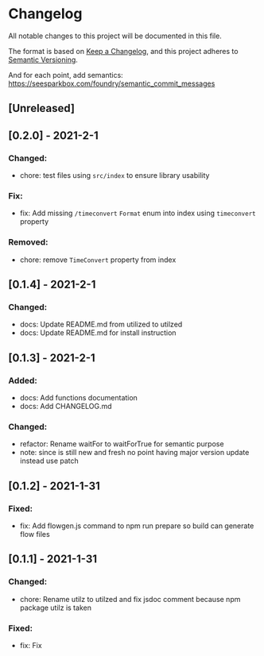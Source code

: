 # Changelog
All notable changes to this project will be documented in this file.

The format is based on [Keep a Changelog](https://keepachangelog.com/en/1.0.0/),
and this project adheres to [Semantic Versioning](https://semver.org/spec/v2.0.0.html).

And for each point, add semantics:
https://seesparkbox.com/foundry/semantic_commit_messages

## [Unreleased]

## [0.2.0] - 2021-2-1
### Changed:
- chore: test files using `src/index` to ensure library usability

### Fix:
- fix: Add missing `/timeconvert` `Format` enum into index using `timeconvert` property

### Removed:
- chore: remove `TimeConvert` property from index

## [0.1.4] - 2021-2-1
### Changed:
- docs: Update README.md from utilized to utilzed
- docs: Update README.md for install instruction
## [0.1.3] - 2021-2-1
### Added:
- docs: Add functions documentation
- docs: Add CHANGELOG.md

### Changed:
- refactor: Rename waitFor to waitForTrue for semantic purpose
- note: since is still new and fresh no point having major version update
  instead use patch
## [0.1.2] - 2021-1-31
### Fixed:
- fix: Add flowgen.js command to npm run prepare so build can generate flow files

## [0.1.1] - 2021-1-31
### Changed:
- chore: Rename utilz to utilzed and fix jsdoc comment because npm package utilz is taken

### Fixed:
- fix: Fix
